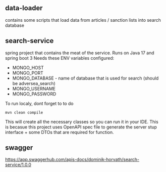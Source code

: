 ## data-loader
contains some scripts that load data from articles / sanction lists into search database

## search-service

spring project that contains the meat of the service. Runs on Java 17 and spring boot 3 Needs these ENV variables configured:

* MONGO_HOST
* MONGO_PORT
* MONGO_DATABASE - name of database that is used for search (should be adversea_search)
* MONGO_USERNAME
* MONGO_PASSWORD


To run localy, dont forget to to do
```
mvn clean compile
```

This will create all the necessary classes so you can run it in your IDE. This is becasue this project uses OpenAPI spec file to generate the server stup interface + some DTOs that are required for function.

## swagger
https://app.swaggerhub.com/apis-docs/dominik-horvath/search-service/1.0.0
